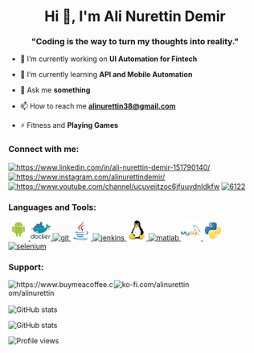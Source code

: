 <h1 align="center">Hi 👋, I'm Ali Nurettin Demir</h1>
<h3 align="center">"Coding is the way to turn my thoughts into reality."</h3>

- 🔭 I’m currently working on **UI Automation for Fintech**

- 🌱 I’m currently learning **API and Mobile Automation**

- 💬 Ask me **something**

- 📫 How to reach me **alinurettin38@gmail.com**

- ⚡ Fitness and **Playing Games**

<h3 align="left">Connect with me:</h3>
<p align="left">
<a href="https://www.linkedin.com/in/ali-nurettin-demir-151790140/" target="blank"><img align="center" src="https://raw.githubusercontent.com/rahuldkjain/github-profile-readme-generator/master/src/images/icons/Social/linked-in-alt.svg" alt="https://www.linkedin.com/in/ali-nurettin-demir-151790140/" height="30" width="40" /></a>
<a href="https://www.instagram.com/alinurettindemir/" target="blank"><img align="center" src="https://raw.githubusercontent.com/rahuldkjain/github-profile-readme-generator/master/src/images/icons/Social/instagram.svg" alt="https://www.instagram.com/alinurettindemir/" height="30" width="40" /></a>
<a href="https://www.youtube.com/channel/ucuvejjtzoc6jfuuvdnldkfw" target="blank"><img align="center" src="https://raw.githubusercontent.com/rahuldkjain/github-profile-readme-generator/master/src/images/icons/Social/youtube.svg" alt="https://www.youtube.com/channel/ucuvejjtzoc6jfuuvdnldkfw" height="30" width="40" /></a>
<a href="https://discord.gg/#6122" target="blank"><img align="center" src="https://raw.githubusercontent.com/rahuldkjain/github-profile-readme-generator/master/src/images/icons/Social/discord.svg" alt="6122" height="30" width="40" /></a>
</p>

<h3 align="left">Languages and Tools:</h3>
<p align="left"> <a href="https://developer.android.com" target="_blank" rel="noreferrer"> <img src="https://raw.githubusercontent.com/devicons/devicon/master/icons/android/android-original-wordmark.svg" alt="android" width="40" height="40"/> </a> <a href="https://www.docker.com/" target="_blank" rel="noreferrer"> <img src="https://raw.githubusercontent.com/devicons/devicon/master/icons/docker/docker-original-wordmark.svg" alt="docker" width="40" height="40"/> </a> <a href="https://git-scm.com/" target="_blank" rel="noreferrer"> <img src="https://www.vectorlogo.zone/logos/git-scm/git-scm-icon.svg" alt="git" width="40" height="40"/> </a> <a href="https://www.java.com" target="_blank" rel="noreferrer"> <img src="https://raw.githubusercontent.com/devicons/devicon/master/icons/java/java-original.svg" alt="java" width="40" height="40"/> </a> <a href="https://www.jenkins.io" target="_blank" rel="noreferrer"> <img src="https://www.vectorlogo.zone/logos/jenkins/jenkins-icon.svg" alt="jenkins" width="40" height="40"/> </a> <a href="https://www.linux.org/" target="_blank" rel="noreferrer"> <img src="https://raw.githubusercontent.com/devicons/devicon/master/icons/linux/linux-original.svg" alt="linux" width="40" height="40"/> </a> <a href="https://www.mathworks.com/" target="_blank" rel="noreferrer"> <img src="https://upload.wikimedia.org/wikipedia/commons/2/21/Matlab_Logo.png" alt="matlab" width="40" height="40"/> </a> <a href="https://www.mysql.com/" target="_blank" rel="noreferrer"> <img src="https://raw.githubusercontent.com/devicons/devicon/master/icons/mysql/mysql-original-wordmark.svg" alt="mysql" width="40" height="40"/> </a> <a href="https://www.python.org" target="_blank" rel="noreferrer"> <img src="https://raw.githubusercontent.com/devicons/devicon/master/icons/python/python-original.svg" alt="python" width="40" height="40"/> </a> <a href="https://www.selenium.dev" target="_blank" rel="noreferrer"> <img src="https://raw.githubusercontent.com/detain/svg-logos/780f25886640cef088af994181646db2f6b1a3f8/svg/selenium-logo.svg" alt="selenium" width="40" height="40"/> </a> </p>

<h3 align="left">Support:</h3>
<p><a href="https://www.buymeacoffee.com/https://www.buymeacoffee.com/alinurettin"> <img align="left" src="https://cdn.buymeacoffee.com/buttons/v2/default-yellow.png" height="50" width="210" alt="https://www.buymeacoffee.com/alinurettin" /></a><a href="https://ko-fi.com/ko-fi.com/alinurettin"> <img align="left" src="https://cdn.ko-fi.com/cdn/kofi3.png?v=3" height="50" width="210" alt="ko-fi.com/alinurettin" /></a></p><br><br>


![GitHub stats](https://github-readme-stats.vercel.app/api?username=alinurettin&show_icons=true&count_private=true)

![GitHub stats](https://github-readme-stats.vercel.app/api/top-langs/?username=alinurettin&layout=compact)

![Profile views](https://gpvc.arturio.dev/alinurettin)
